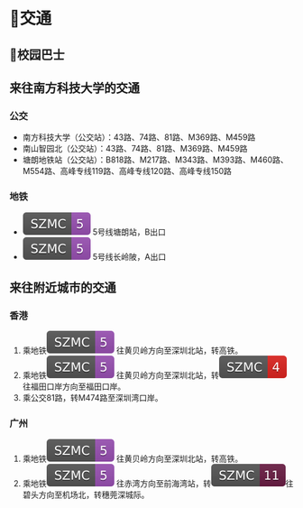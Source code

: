# 🚄交通

## 🚌校园巴士

## 来往南方科技大学的交通
### 公交

* 南方科技大学（公交站）：43路、74路、81路、M369路、M459路
* 南山智园北（公交站）：43路、74路、81路、M369路、M459路
* 塘朗地铁站（公交站）：B818路、M217路、M343路、M393路、M460路、M554路、高峰专线119路、高峰专线120路、高峰专线150路

### 地铁
- ![](../assests/badge/szmc/5.svg) 5号线塘朗站，B出口
- ![](../assests/badge/szmc/5.svg) 5号线长岭陂，A出口


## 来往附近城市的交通

### 香港

1. 乘地铁![](../assests/badge/szmc/5.svg) 往黄贝岭方向至深圳北站，转高铁。
2. 乘地铁![](../assests/badge/szmc/5.svg) 往黄贝岭方向至深圳北站，转![](../assests/badge/szmc/4.svg) 往福田口岸方向至福田口岸。
3. 乘公交81路，转M474路至深圳湾口岸。

### 广州

1. 乘地铁![](../assests/badge/szmc/5.svg) 往黄贝岭方向至深圳北站，转高铁。
2. 乘地铁![](../assests/badge/szmc/5.svg) 往赤湾方向至前海湾站，转![](../assests/badge/szmc/11.svg)往碧头方向至机场北，转穗莞深城际。
